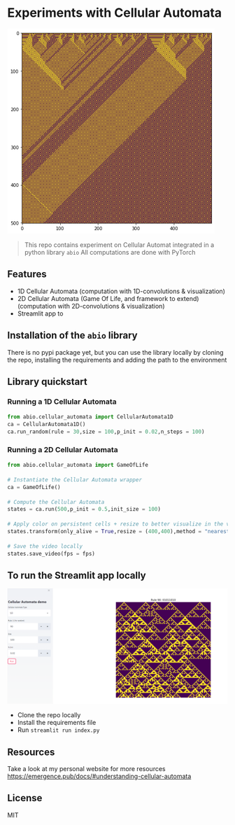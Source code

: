 # Experiments with Cellular Automata
![](examples/images/1D_CA1.png)

> This repo contains experiment on Cellular Automat integrated in a python library ``abio``
> All computations are done with PyTorch 


## Features
- 1D Cellular Automata (computation with 1D-convolutions & visualization)
- 2D Cellular Automata (Game Of Life, and framework to extend) (computation with 2D-convolutions & visualization)
- Streamlit app to 

## Installation of the ``abio`` library
There is no pypi package yet, but you can use the library locally by cloning the repo, installing the requirements and adding the path to the environment

## Library quickstart
### Running a 1D Cellular Automata
```python
from abio.cellular_automata import CellularAutomata1D
ca = CellularAutomata1D()
ca.run_random(rule = 30,size = 100,p_init = 0.02,n_steps = 100)
```

### Running a 2D Cellular Automata
```python
from abio.cellular_automata import GameOfLife

# Instantiate the Cellular Automata wrapper
ca = GameOfLife()

# Compute the Cellular Automata
states = ca.run(500,p_init = 0.5,init_size = 100)

# Apply color on persistent cells + resize to better visualize in the video
states.transform(only_alive = True,resize = (400,400),method = "nearest")

# Save the video locally
states.save_video(fps = fps)
```

## To run the Streamlit app locally
![](examples/images/streamlit_tool.png)
- Clone the repo locally
- Install the requirements file
- Run ``streamlit run index.py``

## Resources
Take a look at my personal website for more resources https://emergence.pub/docs/#understanding-cellular-automata

## License
MIT